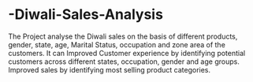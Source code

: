 # -Diwali-Sales-Analysis
 The Project analyse the Diwali sales on the basis of different products, gender, state, age, Marital Status, occupation and zone area of the customers. It can Improved Customer experience by identifying potential customers across different states, occupation, gender and age groups. Improved sales by identifying most selling product categories.
